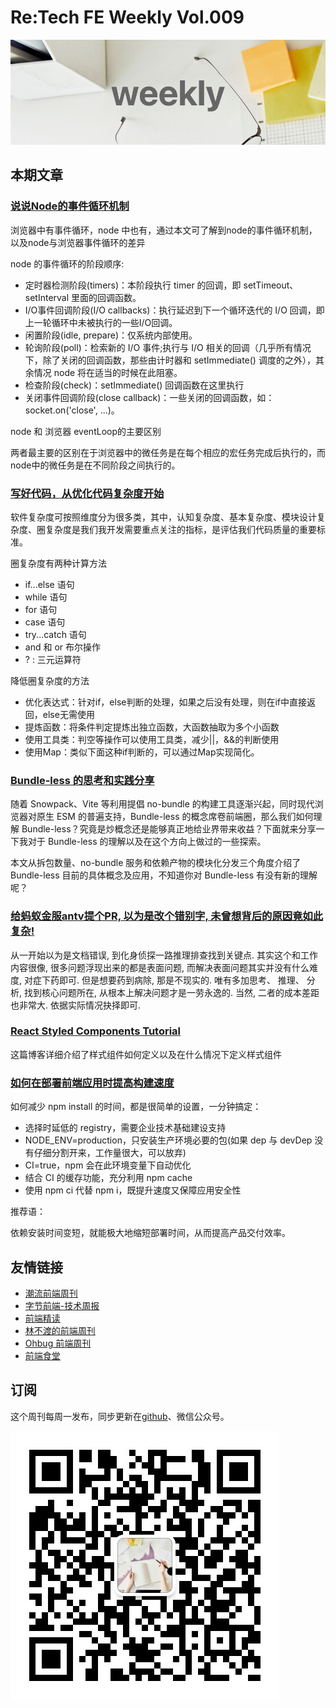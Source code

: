 # Re:Tech FE Weekly Vol.009

![](https://raw.githubusercontent.com/retech-fe/image-hosting/main/img/2022/08/08/11-10-04-9b39540aa9ffa2223c6198a222fb47a0-dcca450c-0118-4e49-b97a-d3c3b7571eb2-725b53.png)

## 本期文章

### [说说Node的事件循环机制](https://mp.weixin.qq.com/s?__biz=MzI0MzIyMDM5Ng==&mid=2649826612&idx=1&sn=62f1a20ea3e3ee4a974c08d31711d78d&)

浏览器中有事件循环，node 中也有，通过本文可了解到node的事件循环机制，以及node与浏览器事件循环的差异

node 的事件循环的阶段顺序:

+ 定时器检测阶段(timers)：本阶段执行 timer 的回调，即 setTimeout、setInterval 里面的回调函数。
+ I/O事件回调阶段(I/O callbacks)：执行延迟到下一个循环迭代的 I/O 回调，即上一轮循环中未被执行的一些I/O回调。
+ 闲置阶段(idle, prepare)：仅系统内部使用。
+ 轮询阶段(poll)：检索新的 I/O 事件;执行与 I/O 相关的回调（几乎所有情况下，除了关闭的回调函数，那些由计时器和 setImmediate() 调度的之外），其余情况 node 将在适当的时候在此阻塞。
+ 检查阶段(check)：setImmediate() 回调函数在这里执行
+ 关闭事件回调阶段(close callback)：一些关闭的回调函数，如：socket.on('close', ...)。

node 和 浏览器 eventLoop的主要区别

两者最主要的区别在于浏览器中的微任务是在每个相应的宏任务完成后执行的，而node中的微任务是在不同阶段之间执行的。

### [写好代码，从优化代码复杂度开始](https://mp.weixin.qq.com/s?__biz=MzkzMDAyNTUzMQ==&mid=2247483932&idx=1&sn=de4869c9747f4538f1319cfc161d58d5)

软件复杂度可按照维度分为很多类，其中，认知复杂度、基本复杂度、模块设计复杂度、圈复杂度是我们我开发需要重点关注的指标，是评估我们代码质量的重要标准。

圈复杂度有两种计算方法

+ if...else 语句
+ while 语句
+ for 语句
+ case 语句
+ try...catch 语句
+ and 和 or 布尔操作
+ ? : 三元运算符

降低圈复杂度的方法

+ 优化表达式：针对if，else判断的处理，如果之后没有处理，则在if中直接返回，else无需使用
+ 提炼函数：将条件判定提炼出独立函数，大函数抽取为多个小函数
+ 使用工具类：判空等操作可以使用工具类，减少||，&&的判断使用
+ 使用Map：类似下面这种if判断的，可以通过Map实现简化。

### [Bundle-less 的思考和实践分享](https://mp.weixin.qq.com/s?__biz=Mzg4MTYwMzY1Mw==&mid=2247503886&idx=1&sn=b2560c7537c42ab83de02e9df14c9854)

随着 Snowpack、Vite 等利用提倡 no-bundle 的构建工具逐渐兴起，同时现代浏览器对原生 ESM 的普遍支持，Bundle-less 的概念席卷前端圈，那么我们如何理解 Bundle-less？究竟是炒概念还是能够真正地给业界带来收益？下面就来分享一下我对于 Bundle-less 的理解以及在这个方向上做过的一些探索。


本文从拆包数量、no-bundle 服务和依赖产物的模块化分发三个角度介绍了 Bundle-less 目前的具体概念及应用，不知道你对 Bundle-less 有没有新的理解呢？

### [给蚂蚁金服antv提个PR, 以为是改个错别字, 未曾想背后的原因竟如此复杂!](https://juejin.cn/post/7134614197689647112)

从一开始以为是文档错误, 到化身侦探一路推理排查找到关键点. 其实这个和工作内容很像, 很多问题浮现出来的都是表面问题, 而解决表面问题其实并没有什么难度, 对症下药即可. 但是想要药到病除, 那是不现实的. 唯有多加思考、 推理、 分析, 找到核心问题所在, 从根本上解决问题才是一劳永逸的. 当然, 二者的成本差距也非常大. 依据实际情况抉择即可.

### [React Styled Components Tutorial](https://www.robinwieruch.de/react-styled-components/)

这篇博客详细介绍了样式组件如何定义以及在什么情况下定义样式组件


### [如何在部署前端应用时提高构建速度](https://juejin.cn/post/7138989725020323847?share_token=4c21ac6d-2f57-4c16-81bf-64c56b351047)

如何减少 npm install 的时间，都是很简单的设置，一分钟搞定：

+ 选择时延低的 registry，需要企业技术基础建设支持
+ NODE_ENV=production，只安装生产环境必要的包(如果 dep 与 devDep 没有仔细分割开来，工作量很大，可以放弃)
+ CI=true，npm 会在此环境变量下自动优化
+ 结合 CI 的缓存功能，充分利用 npm cache
+ 使用 npm ci 代替 npm i，既提升速度又保障应用安全性

推荐语：

依赖安装时间变短，就能极大地缩短部署时间，从而提高产品交付效率。



## 友情链接

- [潮流前端周刊](https://github.com/tw93/weekly)
- [字节前端-技术周报](https://juejin.cn/user/4098589725834317)
- [前端精读](https://github.com/ascoders/weekly)
- [林不渡的前端周刊](https://fe-weekly.netlify.app/)
- [Ohbug 前端周刊](https://github.com/ohbug-org/weekly)
- [前端食堂](https://github.com/Geekhyt/weekly)

## 订阅

这个周刊每周一发布，同步更新在[github](https://github.com/retech-fe/weekly)、微信公众号。

![](https://raw.githubusercontent.com/retech-fe/image-hosting/main/img/2022/08/08/11-10-31-00dddeb5e5c7f41d76b8a886daf30c30-qrcode_for_gh_1ab4464eae79_430-173b0f.jpg)


